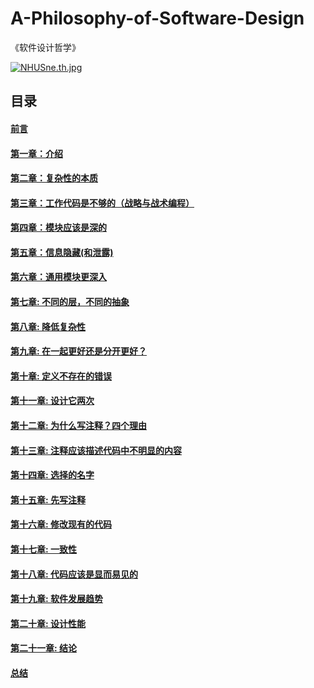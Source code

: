 # A-Philosophy-of-Software-Design
《软件设计哲学》

[![NHUSne.th.jpg](https://s1.ax1x.com/2020/07/02/NHUSne.th.jpg)](https://imgchr.com/i/NHUSne)

## 目录

#### [前言](./preface.md)

#### [第一章：介绍](./ch1.md)


#### [第二章：复杂性的本质](./ch2.md)

#### [第三章：工作代码是不够的（战略与战术编程）](./ch3.md)

#### [第四章：模块应该是深的](./ch4.md)

#### [第五章：信息隐藏(和泄露)](./ch5.md)

#### [第六章：通用模块更深入](./ch6.md)

#### [第七章: 不同的层，不同的抽象](./ch7.md)

#### [第八章: 降低复杂性](./ch8.md)

#### [第九章: 在一起更好还是分开更好？](./ch9.md)

#### [第十章: 定义不存在的错误](./ch10.md)

#### [第十一章: 设计它两次](./ch11.md)

#### [第十二章: 为什么写注释？四个理由](./ch12.md)

#### [第十三章: 注释应该描述代码中不明显的内容](./ch13.md)

#### [第十四章: 选择的名字](./ch14.md)

#### [第十五章: 先写注释](./ch15.md)

#### [第十六章: 修改现有的代码](./ch16.md)

#### [第十七章: 一致性](./ch17.md)

#### [第十八章: 代码应该是显而易见的](./ch18.md)

#### [第十九章: 软件发展趋势](./ch19.md)

#### [第二十章: 设计性能](./ch20.md)

#### [第二十一章: 结论](./ch21.md)

#### [总结](./summary.md)
